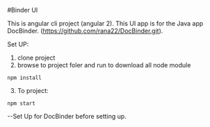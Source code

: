 #Binder UI

This is angular cli project (angular 2). This UI app is for the Java app DocBinder. (https://github.com/rana22/DocBinder.git).

Set UP:
1. clone project
2. browse to project foler and run to download all node module
```
npm install
```
3. To project:
```
npm start
```

--Set Up for DocBinder before setting up.
